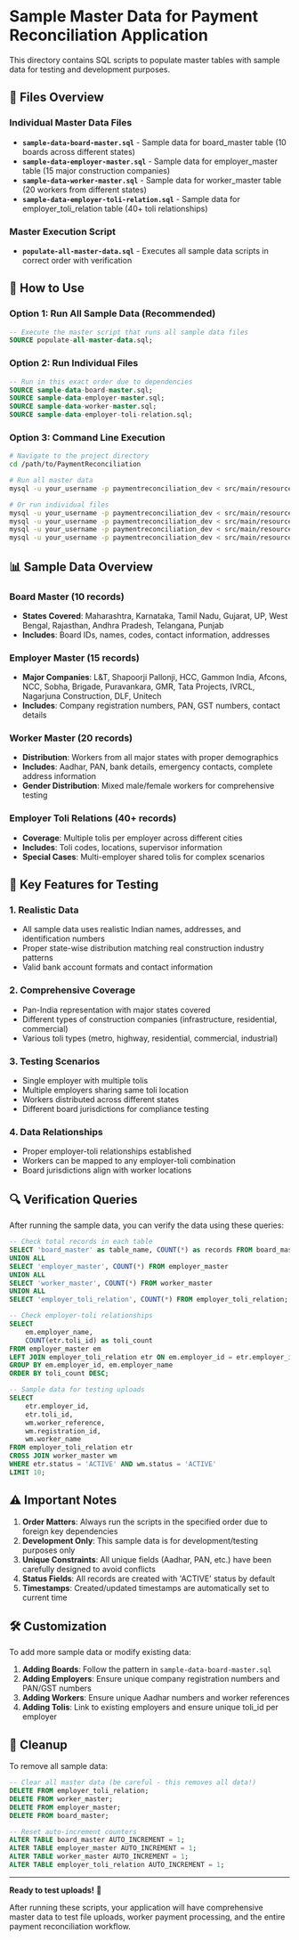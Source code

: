 # Sample Master Data for Payment Reconciliation Application

This directory contains SQL scripts to populate master tables with sample data for testing and development purposes.

## 📁 Files Overview

### Individual Master Data Files
- **`sample-data-board-master.sql`** - Sample data for board_master table (10 boards across different states)
- **`sample-data-employer-master.sql`** - Sample data for employer_master table (15 major construction companies)
- **`sample-data-worker-master.sql`** - Sample data for worker_master table (20 workers from different states)
- **`sample-data-employer-toli-relation.sql`** - Sample data for employer_toli_relation table (40+ toli relationships)

### Master Execution Script
- **`populate-all-master-data.sql`** - Executes all sample data scripts in correct order with verification

## 🚀 How to Use

### Option 1: Run All Sample Data (Recommended)
```sql
-- Execute the master script that runs all sample data files
SOURCE populate-all-master-data.sql;
```

### Option 2: Run Individual Files
```sql
-- Run in this exact order due to dependencies
SOURCE sample-data-board-master.sql;
SOURCE sample-data-employer-master.sql;
SOURCE sample-data-worker-master.sql;
SOURCE sample-data-employer-toli-relation.sql;
```

### Option 3: Command Line Execution
```bash
# Navigate to the project directory
cd /path/to/PaymentReconciliation

# Run all master data
mysql -u your_username -p paymentreconciliation_dev < src/main/resources/sample-data/populate-all-master-data.sql

# Or run individual files
mysql -u your_username -p paymentreconciliation_dev < src/main/resources/sample-data/sample-data-board-master.sql
mysql -u your_username -p paymentreconciliation_dev < src/main/resources/sample-data/sample-data-employer-master.sql
mysql -u your_username -p paymentreconciliation_dev < src/main/resources/sample-data/sample-data-worker-master.sql
mysql -u your_username -p paymentreconciliation_dev < src/main/resources/sample-data/sample-data-employer-toli-relation.sql
```

## 📊 Sample Data Overview

### Board Master (10 records)
- **States Covered**: Maharashtra, Karnataka, Tamil Nadu, Gujarat, UP, West Bengal, Rajasthan, Andhra Pradesh, Telangana, Punjab
- **Includes**: Board IDs, names, codes, contact information, addresses

### Employer Master (15 records)
- **Major Companies**: L&T, Shapoorji Pallonji, HCC, Gammon India, Afcons, NCC, Sobha, Brigade, Puravankara, GMR, Tata Projects, IVRCL, Nagarjuna Construction, DLF, Unitech
- **Includes**: Company registration numbers, PAN, GST numbers, contact details

### Worker Master (20 records)
- **Distribution**: Workers from all major states with proper demographics
- **Includes**: Aadhar, PAN, bank details, emergency contacts, complete address information
- **Gender Distribution**: Mixed male/female workers for comprehensive testing

### Employer Toli Relations (40+ records)
- **Coverage**: Multiple tolis per employer across different cities
- **Includes**: Toli codes, locations, supervisor information
- **Special Cases**: Multi-employer shared tolis for complex scenarios

## 🎯 Key Features for Testing

### 1. **Realistic Data**
- All sample data uses realistic Indian names, addresses, and identification numbers
- Proper state-wise distribution matching real construction industry patterns
- Valid bank account formats and contact information

### 2. **Comprehensive Coverage**
- Pan-India representation with major states covered
- Different types of construction companies (infrastructure, residential, commercial)
- Various toli types (metro, highway, residential, commercial, industrial)

### 3. **Testing Scenarios**
- Single employer with multiple tolis
- Multiple employers sharing same toli location
- Workers distributed across different states
- Different board jurisdictions for compliance testing

### 4. **Data Relationships**
- Proper employer-toli relationships established
- Workers can be mapped to any employer-toli combination
- Board jurisdictions align with worker locations

## 🔍 Verification Queries

After running the sample data, you can verify the data using these queries:

```sql
-- Check total records in each table
SELECT 'board_master' as table_name, COUNT(*) as records FROM board_master
UNION ALL
SELECT 'employer_master', COUNT(*) FROM employer_master
UNION ALL  
SELECT 'worker_master', COUNT(*) FROM worker_master
UNION ALL
SELECT 'employer_toli_relation', COUNT(*) FROM employer_toli_relation;

-- Check employer-toli relationships
SELECT 
    em.employer_name,
    COUNT(etr.toli_id) as toli_count
FROM employer_master em
LEFT JOIN employer_toli_relation etr ON em.employer_id = etr.employer_id
GROUP BY em.employer_id, em.employer_name
ORDER BY toli_count DESC;

-- Sample data for testing uploads
SELECT 
    etr.employer_id,
    etr.toli_id,
    wm.worker_reference,
    wm.registration_id,
    wm.worker_name
FROM employer_toli_relation etr
CROSS JOIN worker_master wm
WHERE etr.status = 'ACTIVE' AND wm.status = 'ACTIVE'
LIMIT 10;
```

## ⚠️ Important Notes

1. **Order Matters**: Always run the scripts in the specified order due to foreign key dependencies
2. **Development Only**: This sample data is for development/testing purposes only
3. **Unique Constraints**: All unique fields (Aadhar, PAN, etc.) have been carefully designed to avoid conflicts
4. **Status Fields**: All records are created with 'ACTIVE' status by default
5. **Timestamps**: Created/updated timestamps are automatically set to current time

## 🛠️ Customization

To add more sample data or modify existing data:

1. **Adding Boards**: Follow the pattern in `sample-data-board-master.sql`
2. **Adding Employers**: Ensure unique company registration numbers and PAN/GST numbers
3. **Adding Workers**: Ensure unique Aadhar numbers and worker references
4. **Adding Tolis**: Link to existing employers and ensure unique toli_id per employer

## 🔄 Cleanup

To remove all sample data:

```sql
-- Clear all master data (be careful - this removes all data!)
DELETE FROM employer_toli_relation;
DELETE FROM worker_master;
DELETE FROM employer_master;
DELETE FROM board_master;

-- Reset auto-increment counters
ALTER TABLE board_master AUTO_INCREMENT = 1;
ALTER TABLE employer_master AUTO_INCREMENT = 1;
ALTER TABLE worker_master AUTO_INCREMENT = 1;
ALTER TABLE employer_toli_relation AUTO_INCREMENT = 1;
```

---

**Ready to test uploads!** 🚀

After running these scripts, your application will have comprehensive master data to test file uploads, worker payment processing, and the entire payment reconciliation workflow.
